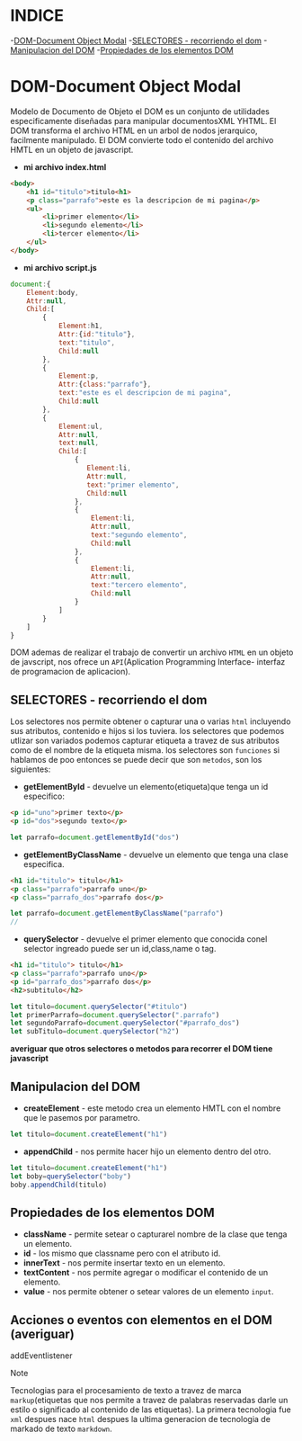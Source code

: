 # INDICE
-[DOM-Document Object Modal](#dom-document-object-modal)
-[SELECTORES - recorriendo el dom](#selectores---recorriendo-el-dom)
-[Manipulacion del DOM](#manipulacion-del-dom)
-[Propiedades de los elementos  DOM](#propiedades-de-los-elementos--dom)
# DOM-Document Object Modal
Modelo de Documento de Objeto
el DOM es un conjunto de utilidades especificamente diseñadas para manipular documentosXML YHTML.
El DOM transforma el archivo HTML en un arbol de nodos jerarquico, facilmente manipulado.
El DOM convierte todo el contenido del archivo HMTL en un objeto de javascript.
- **mi archivo index.html**
```html
<body>
    <h1 id="titulo">titulo<h1>
    <p class="parrafo">este es la descripcion de mi pagina</p>
    <ul>
        <li>primer elemento</li>
        <li>segundo elemento</li>
        <li>tercer elemento</li>
    </ul>
</body>

```
- **mi archivo script.js**
```javascript
document:{
    Element:body,
    Attr:null,
    Child:[
        {
            Element:h1,
            Attr:{id:"titulo"},
            text:"titulo",
            Child:null
        },
        {
            Element:p,
            Attr:{class:"parrafo"},
            text:"este es el descripcion de mi pagina",
            Child:null
        },
        {
            Element:ul,
            Attr:null,
            text:null,
            Child:[
                {
                   Element:li,
                   Attr:null,
                   text:"primer elemento",
                   Child:null 
                },
                {
                    Element:li,
                    Attr:null,
                    text:"segundo elemento",
                    Child:null 
                },
                {
                    Element:li,
                    Attr:null,
                    text:"tercero elemento",
                    Child:null 
                }
            ]
        }
    ]
}
```
DOM ademas de realizar el trabajo de convertir un archivo `HTML` en un objeto de javscript, nos ofrece un `API`(Aplication Programming Interface- interfaz de programacion de aplicacion).
## SELECTORES - recorriendo el dom
Los selectores nos permite obtener o capturar una o varias `html` incluyendo sus atributos, contenido e hijos si los tuviera.
los selectores que podemos utlizar son variados podemos capturar etiqueta a travez de sus atributos como de el nombre de la etiqueta misma.
los selectores son `funciones` si hablamos de poo entonces se puede decir que son `metodos`, son los siguientes:
- **getElementById** - devuelve un elemento(etiqueta)que tenga un id especifico:
```html
<p id="uno">primer texto</p>
<p id="dos">segundo texto</p>
```
```js
let parrafo=document.getElementById("dos")
```
- **getElementByClassName** - devuelve un elemento que tenga una clase especifica.
```html
<h1 id="titulo"> titulo</h1>
<p class="parrafo">parrafo uno</p>
<p class="parrafo_dos">parrafo dos</p>
```
```js
let parrafo=document.getElementByClassName("parrafo")
// 
```
- **querySelector** - devuelve el primer elemento que conocida conel selector ingreado puede ser un id,class,name o tag.
```html
<h1 id="titulo"> titulo</h1>
<p class="parrafo">parrafo uno</p>
<p id="parrafo_dos">parrafo dos</p>
<h2>subtitulo</h2>
```
```js
let titulo=document.querySelector("#titulo")
let primerParrafo=document.querySelector(".parrafo")
let segundoParrafo=document.querySelector("#parrafo_dos")
let subTitulo=document.querySelector("h2")

```
**averiguar que otros selectores o metodos para recorrer el DOM tiene javascript**

## Manipulacion del DOM
- **createElement** - este metodo crea un elemento HMTL con el nombre que le pasemos por parametro.
```js
let titulo=document.createElement("h1")
```
- **appendChild** - nos permite hacer hijo un elemento dentro del otro.
```js
let titulo=document.createElement("h1")
let boby=querySelector("boby")
boby.appendChild(titulo)
```
## Propiedades de los elementos  DOM
- **className** - permite setear o capturarel nombre de la clase que tenga un elemento.
- **id** - los mismo que classname pero con el atributo id.
- **innerText** - nos permite insertar texto en un elemento.
- **textContent** - nos permite agregar o modificar el contenido de un elemento.
- **value** - nos permite obtener o setear valores de un elemento `input`. 
## Acciones o eventos con elementos en el DOM (averiguar)
addEventlistener 



> [!NOTE]
> Tecnologias para el procesamiento de texto a travez de marca `markup`(etiquetas que nos permite a travez de palabras reservadas darle un estilo o significado al contenido de las etiquetas). La primera tecnologia fue `xml` despues nace `html` despues la ultima generacion de tecnologia de markado de texto `markdown`.
